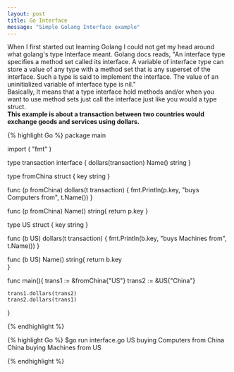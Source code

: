 ```yaml
---
layout: post
title: Go Interface
message: "Simple Golang Interface example"
---
```


When I first started out learning Golang I could not get my head
around what golang's type Interface meant. Golang docs reads, "An interface type specifies a method set called its interface. A variable of interface type can store a value of any type with a method set that is any superset of the interface. Such a type is said to implement the interface. The value of an uninitialized variable of interface type is nil."
<br>
Basically, It means that a type interface hold methods and/or when you want to use method sets just call the interface just like you would a type struct. 
<br>
**This example is about a transaction between two countries would exchange goods and services using dollars.**

{% highlight Go %}
package main

import (
	"fmt"
)

type transaction interface {
	dollars(transaction)
	Name() string
}

type fromChina struct {
	key string
}

func (p fromChina) dollars(t transaction) {
	fmt.Println(p.key, "buys Computers from", t.Name())
}

func (p fromChina) Name() string{
	return p.key
}


type US struct {
	key string
}

func (b US) dollars(t transaction) {
	fmt.Println(b.key, "buys Machines from", t.Name())
}

func (b US) Name() string{
	return b.key	
}

func main(){
	trans1 := &fromChina{"US"}
	trans2 := &US{"China"}
	
	trans1.dollars(trans2)
	trans2.dollars(trans1)
}

{% endhighlight %}

{% highlight Go %}
$go run interface.go
US buying Computers from China
China buying Machines from US

{% endhighlight %}
